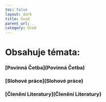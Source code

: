 ```yaml
---
toc: false
layout: dark
title: Úvod 
parent_url: . 
category: Úvod 
---
```


# Obsahuje témata: 

### [Povinná Četba](Povinná Četba) 

### [Slohové práce](Slohové práce) 

### [Členění Literatury](Členění Literatury) 
